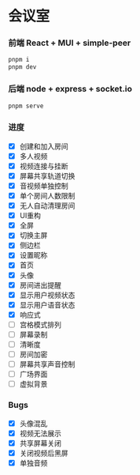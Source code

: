 # 会议室
### 前端 React + MUI + simple-peer
```bash
pnpm i
pnpm dev
```

### 后端 node + express + socket.io
```bash
pnpm serve
```
### 进度
- [x] 创建和加入房间
- [x] 多人视频
- [x] 视频连接与挂断
- [x] 屏幕共享轨道切换
- [x] 音视频单独控制
- [x] 单个房间人数限制
- [x] 无人自动清理房间
- [x] UI重构
- [x] 全屏
- [x] 切换主屏
- [x] 侧边栏
- [x] 设置昵称
- [x] 首页
- [x] 头像
- [x] 房间进出提醒
- [x] 显示用户视频状态
- [x] 显示用户语音状态
- [x] 响应式
- [ ] 宫格模式排列
- [ ] 屏幕录制
- [ ] 清晰度
- [ ] 房间加密
- [ ] 屏幕共享声音控制
- [ ] 广场界面
- [ ] 虚拟背景

### Bugs
- [x] 头像混乱
- [x] 视频无法展示
- [x] 共享屏幕关闭
- [x] 关闭视频后黑屏
- [x] 单独音频
